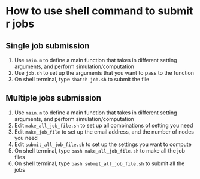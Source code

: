 # How to use shell command to submit r jobs

## Single job submission
1. Use `main.m` to define a main function that takes in different setting arguments, and perform simulation/computation
2. Use `job.sh` to set up the arguments that you want to pass to the function
3. On shell terminal, type `sbatch job.sh` to submit the file


## Multiple jobs submission
1. Use `main.m` to define a main function that takes in different setting arguments, and perform simulation/computation
2. Edit `make_all_job_file.sh` to set up all combinations of setting you need
3. Edit `make_job_file` to set up the email address, and the number of nodes you need
4. Edit `submit_all_job_file.sh` to set up the settings you want to compute
5. On shell terminal, type `bash make_all_job_file.sh` to make all the job files
6. On shell terminal, type `bash submit_all_job_file.sh` to submit all the jobs

